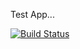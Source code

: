 Test App...

[![Build Status](https://travis-ci.com/bilger-progress/employees.svg?branch=master)](https://travis-ci.com/bilger-progress/employees)